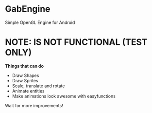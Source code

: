 GabEngine
=========

Simple OpenGL Engine for Android

NOTE: IS NOT FUNCTIONAL (TEST ONLY)
===================================
**Things that can do**

* Draw Shapes
* Draw Sprites
* Scale, translate and rotate
* Animate entities
* Make animations look awesome with easyfunctions

Wait for more improvements!